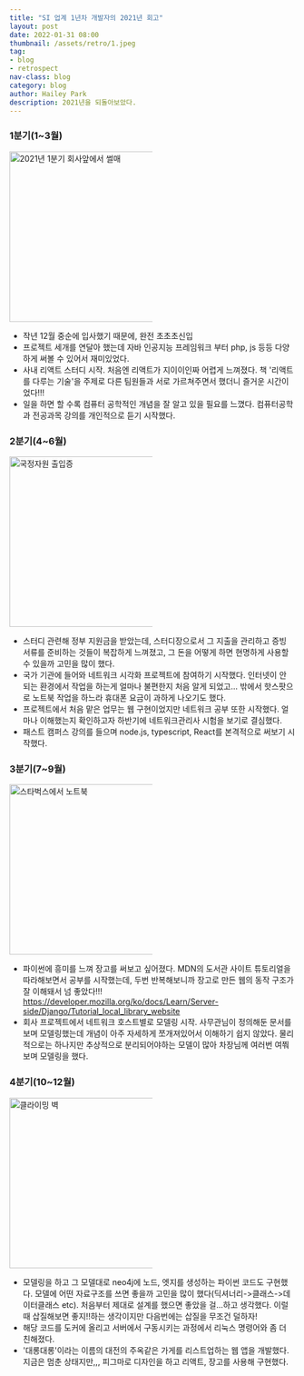 ```yaml
---
title: "SI 업계 1년차 개발자의 2021년 회고"
layout: post
date: 2022-01-31 08:00
thumbnail: /assets/retro/1.jpeg
tag:
- blog
- retrospect
nav-class: blog
category: blog
author: Hailey Park
description: 2021년을 되돌아보았다.
---
```



### 1분기(1~3월)
<img style='width:auto;max-width:50%;height:300px;' src='{{ site.baseurl }}/assets/retro/1.jpeg' alt='2021년 1분기 회사앞에서 썰매'/>

- 작년 12월 중순에 입사했기 때문에, 완전 초초초신입 
- 프로젝트 세개를 연달아 했는데 자바 인공지능 프레임워크 부터 php, js 등등 다양하게 써볼 수 있어서 재미있었다. 
- 사내 리액트 스터디 시작. 처음엔 리액트가 지이이인짜 어렵게 느껴졌다. 책 '리액트를 다루는 기술'을 주제로 다른 팀원들과 서로 가르쳐주면서 했더니 즐거운 시간이었다!!!
- 일을 하면 할 수록 컴퓨터 공학적인 개념을 잘 알고 있을 필요를 느꼈다. 컴퓨터공학과 전공과목 강의를 개인적으로 듣기 시작했다.

### 2분기(4~6월)

<img src='{{ site.baseurl }}/assets/retro/3.jpeg' style='width:auto;max-width:50%;height:300px;' alt='국정자원 출입증'/>

- 스터디 관련해 정부 지원금을 받았는데, 스터디장으로서 그 지출을 관리하고 증빙 서류를 준비하는 것들이 복잡하게 느껴졌고, 그 돈을 어떻게 하면 현명하게 사용할 수 있을까 고민을 많이 했다.
- 국가 기관에 들어와 네트워크 시각화 프로젝트에 참여하기 시작했다. 인터넷이 안 되는 환경에서 작업을 하는게 얼마나 불편한지 처음 알게 되었고... 밖에서 핫스팟으로 노트북 작업을 하느라 휴대폰 요금이 과하게 나오기도 했다. 
- 프로젝트에서 처음 맡은 업무는 웹 구현이었지만 네트워크 공부 또한 시작했다. 얼마나 이해했는지 확인하고자 하반기에 네트워크관리사 시험을 보기로 결심했다.
- 패스트 캠퍼스 강의를 들으며 node.js, typescript, React를 본격적으로 써보기 시작했다.

### 3분기(7~9월)
<img style='width:auto;max-width:50%;height:300px;' src='{{ site.baseurl }}/assets/retro/6.jpeg' alt='스타벅스에서 노트북' />

- 파이썬에 흥미를 느껴 장고를 써보고 싶어졌다. MDN의 도서관 사이트 튜토리얼을 따라해보면서 공부를 시작했는데, 두번 반복해보니까 장고로 만든 웹의 동작 구조가 잘 이해돼서 넘 좋았다!!! 
https://developer.mozilla.org/ko/docs/Learn/Server-side/Django/Tutorial_local_library_website
- 회사 프로젝트에서 네트워크 호스트별로 모델링 시작. 사무관님이 정의해둔 문서를 보며 모델링했는데 개념이 아주 자세하게 쪼개져있어서 이해하기 쉽지 않았다. 물리적으로는 하나지만 추상적으로 분리되어야하는 모델이 많아 차장님께 여러번 여쭤보며 모델링을 했다.

### 4분기(10~12월)
<img style='width:auto;max-width:50%;height:300px;' src='{{ site.baseurl }}/assets/retro/7.jpeg' alt='클라이밍 벽'/>

- 모델링을 하고 그 모델대로 neo4j에 노드, 엣지를 생성하는 파이썬 코드도 구현했다. 모델에 어떤 자료구조를 쓰면 좋을까 고민을 많이 했다(딕셔너리->클래스->데이터클래스 etc). 처음부터 제대로 설계를 했으면 좋았을 걸...하고 생각했다. 이럴때 삽질해보면 좋지!!하는 생각이지만 다음번에는 삽질을 무조건 덜하자! 
- 해당 코드를 도커에 올리고 서버에서 구동시키는 과정에서 리눅스 명령어와 좀 더 친해졌다.
- '대롱대롱'이라는 이름의 대전의 주옥같은 가게를 리스트업하는 웹 앱을 개발했다. 지금은 멈춘 상태지만,,, 피그마로 디자인을 하고 리액트, 장고를 사용해 구현했다.

